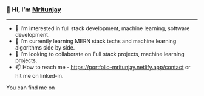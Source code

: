 ### 👋 Hi, I’m [Mritunjay](https://portfolio-mritunjay.netlify.app/)
---

- 👀 I’m interested in full stack development, machine learning, software development.
- 🌱 I’m currently learning MERN stack techs and machine learning algorithms side by side.
- 💞️ I’m looking to collaborate on Full stack projects, machine learning projects.
- 📫 How to reach me - https://portfolio-mritunjay.netlify.app/contact or hit me on linked-in.

You can find me on

<!---
mritunjay-tomar/mritunjay-tomar is a ✨ special ✨ repository because its `README.md` (this file) appears on your GitHub profile.
You can click the Preview link to take a look at your changes.
--->
